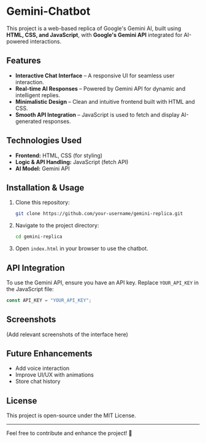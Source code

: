 # Gemini-Chatbot

This project is a web-based replica of Google's Gemini AI, built using **HTML, CSS, and JavaScript**, with **Google's Gemini API** integrated for AI-powered interactions.

## Features
- **Interactive Chat Interface** – A responsive UI for seamless user interaction.
- **Real-time AI Responses** – Powered by Gemini API for dynamic and intelligent replies.
- **Minimalistic Design** – Clean and intuitive frontend built with HTML and CSS.
- **Smooth API Integration** – JavaScript is used to fetch and display AI-generated responses.

## Technologies Used
- **Frontend:** HTML, CSS (for styling)
- **Logic & API Handling:** JavaScript (fetch API)
- **AI Model:** Gemini API

## Installation & Usage
1. Clone this repository:
   ```sh
   git clone https://github.com/your-username/gemini-replica.git
   ```
2. Navigate to the project directory:
   ```sh
   cd gemini-replica
   ```
3. Open `index.html` in your browser to use the chatbot.

## API Integration
To use the Gemini API, ensure you have an API key. Replace `YOUR_API_KEY` in the JavaScript file:
```js
const API_KEY = "YOUR_API_KEY";
```

## Screenshots
(Add relevant screenshots of the interface here)

## Future Enhancements
- Add voice interaction
- Improve UI/UX with animations
- Store chat history

## License
This project is open-source under the MIT License.

---
Feel free to contribute and enhance the project! 🚀
